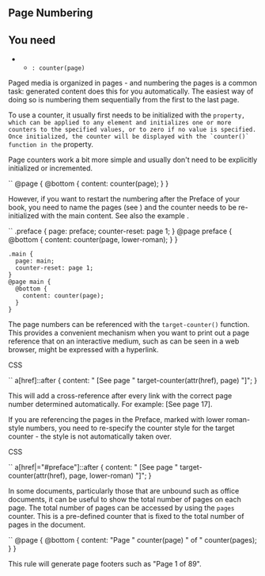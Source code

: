 Page Numbering
--------------

You need  
-   

-   -   `: counter(page)`

Paged media is organized in pages - and numbering the pages is a common task: generated content does this for you automatically. The easiest way of doing so is numbering them sequentially from the first to the last page.

To use a counter, it usually first needs to be initialized with the `` property, which can be applied to any element and initializes one or more counters to the specified values, or to zero if no value is specified. Once initialized, the counter will be displayed with the `counter()` function in the `` property.

Page counters work a bit more simple and usually don't need to be explicitly initialized or incremented.

``
    @page {
      @bottom {
        content: counter(page);
      }
    }

However, if you want to restart the numbering after the Preface of your book, you need to name the pages (see ) and the counter needs to be re-initialized with the main content. See also the example .

``
    .preface {
      page: preface;
      counter-reset: page 1;
    }
    @page preface {
      @bottom {
        content: counter(page, lower-roman);
      }
    }

    .main {
      page: main;
      counter-reset: page 1;
    }
    @page main {
      @bottom {
        content: counter(page);
      }
    }

The page numbers can be referenced with the `target-counter()` function. This provides a convenient mechanism when you want to print out a page reference that on an interactive medium, such as can be seen in a web browser, might be expressed with a hyperlink.

CSS

``
    a[href]::after {
        content: " [See page " target-counter(attr(href), page) "]";
    }

This will add a cross-reference after every link with the correct page number determined automatically. For example: \[See page 17\].

If you are referencing the pages in the Preface, marked with lower roman-style numbers, you need to re-specify the counter style for the target counter - the style is not automatically taken over.

CSS

``
    a[href|="#preface"]::after {
        content: " [See page " target-counter(attr(href), page, lower-roman) "]";
    }

In some documents, particularly those that are unbound such as office documents, it can be useful to show the total number of pages on each page. The total number of pages can be accessed by using the `pages` counter. This is a pre-defined counter that is fixed to the total number of pages in the document.

``
    @page {
      @bottom {
        content: "Page " counter(page) " of " counter(pages);
      }
    }

This rule will generate page footers such as "Page 1 of 89".


